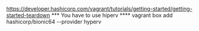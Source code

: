 https://developer.hashicorp.com/vagrant/tutorials/getting-started/getting-started-teardown
*** You have to use hiperv ****
vagrant box add hashicorp/bionic64 --provider hyperv
